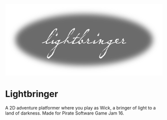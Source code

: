 ![Lightbringer Logo](./assets/lightbringer_logo.png)

# Lightbringer
A 2D adventure platformer where you play as Wick, a bringer of light to a land of darkness. Made for Pirate Software Game Jam 16.
